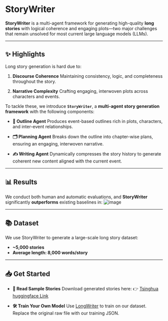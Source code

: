 # StoryWriter

**StoryWriter** is a multi-agent framework for generating high-quality **long stories** with logical coherence and engaging plots—two major challenges that remain unsolved for most current large language models (LLMs).

---

## ✨ Highlights

Long story generation is hard due to:

1. **Discourse Coherence**
   Maintaining consistency, logic, and completeness throughout the story.

2. **Narrative Complexity**
   Crafting engaging, interwoven plots across characters and events.

To tackle these, we introduce **`StoryWriter`**, a **multi-agent story generation framework** with the following components:

* **🧠 Outline Agent**
  Produces event-based outlines rich in plots, characters, and inter-event relationships.

* **🗂️ Planning Agent**
  Breaks down the outline into chapter-wise plans, ensuring an engaging, interwoven narrative.

* **✍️ Writing Agent**
  Dynamically compresses the story history to generate coherent new content aligned with the current event.

---

## 📊 Results

We conduct both human and automatic evaluations, and **StoryWriter** significantly **outperforms** existing baselines in:
![image](https://github.com/user-attachments/assets/a23eb560-1870-4661-ad10-27d378ca470f)



---

## 📚 Dataset

We use StoryWriter to generate a large-scale long story dataset:

* **\~5,000 stories**
* **Average length: 8,000 words/story**

---

## 📥 Get Started

* **📖 Read Sample Stories**
  Download generated stories here:
  👉 [Tsinghua huggingface Link]([https://cloud.tsinghua.edu.cn/f/6173850b58114951ab7e/](https://huggingface.co/datasets/THU-KEG/LongStory))

* **🛠️ Train Your Own Model**
  Use [LongWriter](https://github.com/THUDM/LongWriter/tree/main) to train on our dataset.
  Replace the original raw file with our training JSON.
